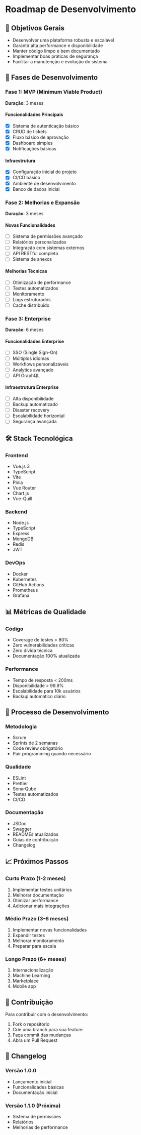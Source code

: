 # Roadmap de Desenvolvimento

## 🎯 Objetivos Gerais

- Desenvolver uma plataforma robusta e escalável
- Garantir alta performance e disponibilidade
- Manter código limpo e bem documentado
- Implementar boas práticas de segurança
- Facilitar a manutenção e evolução do sistema

## 📅 Fases de Desenvolvimento

### Fase 1: MVP (Minimum Viable Product)
**Duração**: 3 meses

#### Funcionalidades Principais
- [x] Sistema de autenticação básico
- [x] CRUD de tickets
- [x] Fluxo básico de aprovação
- [x] Dashboard simples
- [x] Notificações básicas

#### Infraestrutura
- [x] Configuração inicial do projeto
- [x] CI/CD básico
- [x] Ambiente de desenvolvimento
- [x] Banco de dados inicial

### Fase 2: Melhorias e Expansão
**Duração**: 3 meses

#### Novas Funcionalidades
- [ ] Sistema de permissões avançado
- [ ] Relatórios personalizados
- [ ] Integração com sistemas externos
- [ ] API RESTful completa
- [ ] Sistema de anexos

#### Melhorias Técnicas
- [ ] Otimização de performance
- [ ] Testes automatizados
- [ ] Monitoramento
- [ ] Logs estruturados
- [ ] Cache distribuído

### Fase 3: Enterprise
**Duração**: 6 meses

#### Funcionalidades Enterprise
- [ ] SSO (Single Sign-On)
- [ ] Múltiplos idiomas
- [ ] Workflows personalizáveis
- [ ] Analytics avançado
- [ ] API GraphQL

#### Infraestrutura Enterprise
- [ ] Alta disponibilidade
- [ ] Backup automatizado
- [ ] Disaster recovery
- [ ] Escalabilidade horizontal
- [ ] Segurança avançada

## 🛠️ Stack Tecnológica

### Frontend
- Vue.js 3
- TypeScript
- Vite
- Pinia
- Vue Router
- Chart.js
- Vue-Quill

### Backend
- Node.js
- TypeScript
- Express
- MongoDB
- Redis
- JWT

### DevOps
- Docker
- Kubernetes
- GitHub Actions
- Prometheus
- Grafana

## 📊 Métricas de Qualidade

### Código
- Coverage de testes > 80%
- Zero vulnerabilidades críticas
- Zero dívida técnica
- Documentação 100% atualizada

### Performance
- Tempo de resposta < 200ms
- Disponibilidade > 99.9%
- Escalabilidade para 10k usuários
- Backup automático diário

## 🔄 Processo de Desenvolvimento

### Metodologia
- Scrum
- Sprints de 2 semanas
- Code review obrigatório
- Pair programming quando necessário

### Qualidade
- ESLint
- Prettier
- SonarQube
- Testes automatizados
- CI/CD

### Documentação
- JSDoc
- Swagger
- READMEs atualizados
- Guias de contribuição
- Changelog

## 📈 Próximos Passos

### Curto Prazo (1-2 meses)
1. Implementar testes unitários
2. Melhorar documentação
3. Otimizar performance
4. Adicionar mais integrações

### Médio Prazo (3-6 meses)
1. Implementar novas funcionalidades
2. Expandir testes
3. Melhorar monitoramento
4. Preparar para escala

### Longo Prazo (6+ meses)
1. Internacionalização
2. Machine Learning
3. Marketplace
4. Mobile app

## 🤝 Contribuição

Para contribuir com o desenvolvimento:
1. Fork o repositório
2. Crie uma branch para sua feature
3. Faça commit das mudanças
4. Abra um Pull Request

## 📝 Changelog

### Versão 1.0.0
- Lançamento inicial
- Funcionalidades básicas
- Documentação inicial

### Versão 1.1.0 (Próxima)
- Sistema de permissões
- Relatórios
- Melhorias de performance 